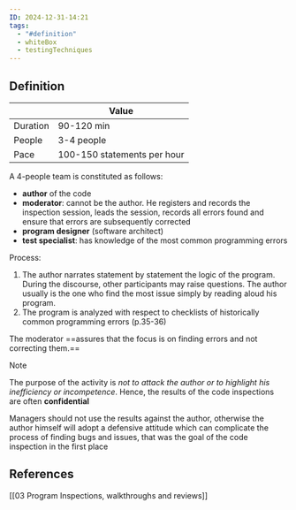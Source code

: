 ```yaml
---
ID: 2024-12-31-14:21
tags:
  - "#definition"
  - whiteBox
  - testingTechniques
---
```

## Definition

|          | Value                                                               |
| -------- | ------------------------------------------------------------------- |
| Duration | 90-120 min                                                          |
| People   | 3-4 people                                                          |
| Pace     | 100-150 statements per hour                                         |

A 4-people team is constituted as follows:
- **author** of the code
- **moderator**: cannot be the author. He registers and records the inspection session, leads the session, records all errors found and ensure that errors are subsequently corrected
- **program designer** (software architect)
- **test specialist**: has knowledge of the most common programming errors

Process:
1. The author narrates statement by statement the logic of the program. During the discourse, other participants may raise questions. The author usually is the one who find the most issue simply by reading aloud his program.
2. The program is analyzed with respect to checklists of historically common programming errors (p.35-36)

The moderator ==assures that the focus is on finding errors and not correcting them.==

> [!NOTE]
> The purpose of the activity is *not to attack the author or to highlight his inefficiency or incompetence*. Hence, the results of the code inspections are often **confidential**

Managers should not use the results against the author, otherwise the author himself will adopt a defensive attitude which can complicate the process of finding bugs and issues, that was the goal of the code inspection in the first place

## References
[[03 Program Inspections, walkthroughs and reviews]]
